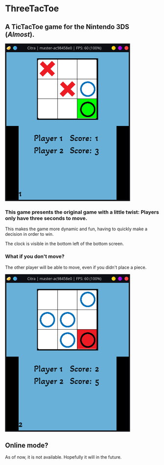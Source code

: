 # ThreeTacToe
## A TicTacToe game for the Nintendo 3DS (*Almost*).

![Basic Game](/pictures/1.png)


### This game presents the original game with a little twist: Players only have three seconds to move.

This makes the game more dynamic and fun, having to quickly make a decision in order to win.

The clock is visible in the bottom left of the bottom screen.

### What if you don't move?
The other player will be able to move, even if you didn't place a piece.

![Added Time Mechanic](/pictures/2.png)

## Online mode?
As of now, it is not available. Hopefully it will in the future.


